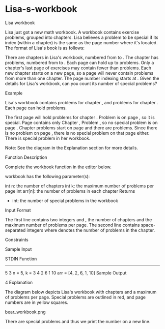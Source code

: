 # Lisa-s-workbook
Lisa workbook

Lisa just got a new math workbook. A workbook contains exercise problems, grouped into chapters. Lisa believes a problem to be special if its index (within a chapter) is the same as the page number where it's located. The format of Lisa's book is as follows:

There are  chapters in Lisa's workbook, numbered from  to .
The  chapter has  problems, numbered from  to .
Each page can hold up to  problems. Only a chapter's last page of exercises may contain fewer than  problems.
Each new chapter starts on a new page, so a page will never contain problems from more than one chapter.
The page number indexing starts at .
Given the details for Lisa's workbook, can you count its number of special problems?

Example


Lisa's workbook contains  problems for chapter , and  problems for chapter . Each page can hold  problems.

The first page will hold  problems for chapter . Problem  is on page , so it is special. Page  contains only Chapter , Problem , so no special problem is on page . Chapter  problems start on page  and there are  problems. Since there is no problem  on page , there is no special problem on that page either. There is  special problem in her workbook.

Note: See the diagram in the Explanation section for more details.

Function Description

Complete the workbook function in the editor below.

workbook has the following parameter(s):

int n: the number of chapters
int k: the maximum number of problems per page
int arr[n]: the number of problems in each chapter
Returns
- int: the number of special problems in the workbook

Input Format

The first line contains two integers  and , the number of chapters and the maximum number of problems per page.
The second line contains  space-separated integers  where  denotes the number of problems in the  chapter.

Constraints

Sample Input

STDIN       Function
-----       --------
5 3         n = 5, k = 3
4 2 6 1 10  arr = [4, 2, 6, 1, 10]
Sample Output

4
Explanation

The diagram below depicts Lisa's workbook with  chapters and a maximum of  problems per page. Special problems are outlined in red, and page numbers are in yellow squares.

bear_workbook.png

There are  special problems and thus we print the number  on a new line.
